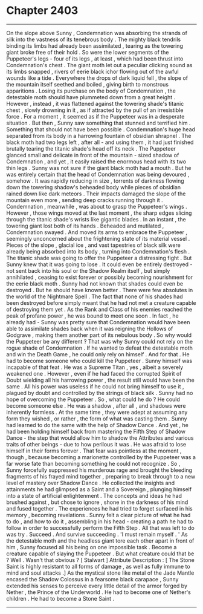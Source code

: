 
# Chapter 2403


---

On the slope above Sunny , Condemnation was absorbing the strands of silk into the vastness of its tenebrous body . The mighty black tendrils binding its limbs had already been assimilated , tearing as the towering giant broke free of their hold .
So were the lower segments of the Puppeteer's legs - four of its legs , at least , which had been thrust into Condemnation's chest . The giant moth let out a peculiar clicking sound as its limbs snapped , rivers of eerie black ichor flowing out of the awful wounds like a tide . Everywhere the drops of dark liquid fell , the slope of the mountain itself seethed and boiled , giving birth to monstrous apparitions .
Losing its purchase on the body of Condemnation , the detestable moth should have plummeted down from a great height . However , instead , it was flattened against the towering shade's titanic chest , slowly drowning in it , as if attracted by the pull of an irresistible force .
For a moment , it seemed as if the Puppeteer was in a desperate situation .
But then , Sunny saw something that stunned and terrified him . Something that should not have been possible .
Condemnation's huge head separated from its body in a harrowing fountain of obsidian shrapnel .
The black moth had two legs left , after all - and using them , it had just finished brutally tearing the titanic shade's head off its neck .
The Puppeteer glanced small and delicate in front of the mountain - sized shadow of Condemnation , and yet , it easily raised the enormous head with its two thin legs .
Sunny was not sure if the giant black moth had a mouth . But he was entirely certain that the head of Condemnation was being devoured , somehow .
It was rapidly reducing in size , torrents of darkness flowing down the towering shadow's beheaded body while pieces of obsidian rained down like dark meteors . Their impacts damaged the slope of the mountain even more , sending deep cracks running through it .
Condemnation , meanwhile , was about to grasp the Puppeteer's wings . However , those wings moved at the last moment , the sharp edges slicing through the titanic shade's wrists like gigantic blades .
In an instant , the towering giant lost both of its hands .
Beheaded and mutilated , Condemnation swayed . And moved its arms to embrace the Puppeteer , seemingly unconcerned about the frightening state of its material vessel .
Pieces of the slope , glacial ice , and vast tapestries of black silk were already being absorbed into its body , turning into Condemnation's flesh .
The titanic shade was going to offer the Puppeteer a distressing fight . But Sunny knew that it was going to lose .
It could even be entirely destroyed - not sent back into his soul or the Shadow Realm itself , but simply annihilated , ceasing to exist forever or possibly becoming nourishment for the eerie black moth .
Sunny had not known that shades could even be destroyed . But he should have known better . There were few absolutes in the world of the Nightmare Spell . The fact that none of his shades had been destroyed before simply meant that he had not met a creature capable of destroying them yet .
As the Rank and Class of his enemies reached the peak of profane power , he was bound to meet one soon .
In fact , he already had - Sunny was pretty sure that Condemnation would have been able to assimilate shades back when it was reigning the Hollows of Godgrave , making them another part of its nebulous body .
So why would the Puppeteer be any different ?
That was why Sunny could not rely on the rogue shade of Condemnation . If he wanted to defeat the detestable moth and win the Death Game , he could only rely on himself .
And for that .
He had to become someone who could kill the Puppeteer .
Sunny himself was incapable of that feat . He was a Supreme Titan , yes , albeit a severely weakened one . However , even if he had faced the corrupted Spirit of Doubt wielding all his harrowing power , the result still would have been the same .
All his power was useless if he could not bring himself to use it , plagued by doubt and controlled by the strings of black silk .
Sunny had no hope of overcoming the Puppeteer . So , what could he do ?
He could become someone else .
He was a shadow , after all , and shadows were inherently formless . At the same time , they were adept at assuming any form they wished , or rather , the form of what was casting them .
Sunny had learned to do the same with the help of Shadow Dance .
And yet , he had been holding himself back from mastering the Fifth Step of Shadow Dance - the step that would allow him to shadow the Attributes and various traits of other beings - due to how perilous it was .
He was afraid to lose himself in their forms forever . That fear was pointless at the moment , though , because becoming a marionette controlled by the Puppeteer was a far worse fate than becoming something he could not recognize .
So , Sunny forcefully suppressed his murderous rage and brought the bleeding fragments of his frayed mind together , preparing to break through to a new level of mastery over Shadow Dance .
He collected the insights and attainments he had glimpsed as a Saint and a Sovereign , plunging himself into a state of artificial enlightenment .
The concepts and ideas he had brushed against , but chose to ignore , shone in the darkness of his mind and fused together .
The experiences he had tried to forget surfaced in his memory , becoming revelations .
Sunny felt a clear picture of what he had to do , and how to do it , assembling in his head - creating a path he had to follow in order to successfully perform the Fifth Step .
All that was left to do was try . Succeed .
And survive succeeding .
'I must remain myself . '
As the detestable moth and the headless giant tore each other apart in front of him , Sunny focused all his being on one impossible task .
Become a creature capable of slaying the Puppeteer .
But what creature could that be ?
Well .
Wasn't that obvious ?
[ Stalwart ] Attribute Description : [ The Stone Saint is highly resistant to all forms of damage , as well as fully immune to mind and soul attacks .]
As the mystical stone like metal of the Jade Mantle encased the Shadow Colossus in a fearsome black carapace , Sunny extended his senses to perceive every little detail of the armor forged by Nether , the Prince of the Underworld .
He had to become one of Nether's children .
He had to become a Stone Saint .

---

